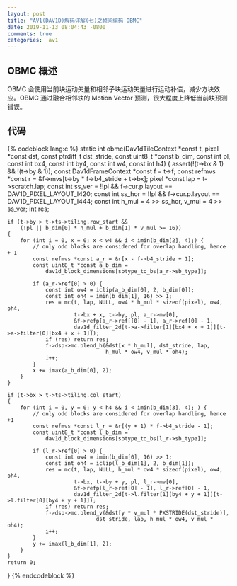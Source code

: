 ```yaml
---
layout: post
title: "AV1(DAV1D)解码详解(七)之帧间编码 OBMC"
date: 2019-11-13 08:04:43 -0800
comments: true
categories:  av1
---
```


## OBMC 概述

OBMC 会使用当前块运动矢量和相邻子块运动矢量进行运动补偿，减少方块效应。OBMC 通过融合相邻块的 Motion Vector 预测，很大程度上降低当前块预测错误。

## 代码

{% codeblock lang:c %}
static int obmc(Dav1dTileContext *const t,
                pixel *const dst, const ptrdiff_t dst_stride,
                const uint8_t *const b_dim, const int pl,
                const int bx4, const int by4, const int w4, const int h4)
{
    assert(!(t->bx & 1) && !(t->by & 1));
    const Dav1dFrameContext *const f = t->f;
    const refmvs *const r = &f->mvs[t->by * f->b4_stride + t->bx];
    pixel *const lap = t->scratch.lap;
    const int ss_ver = !!pl && f->cur.p.layout == DAV1D_PIXEL_LAYOUT_I420;
    const int ss_hor = !!pl && f->cur.p.layout == DAV1D_PIXEL_LAYOUT_I444;
    const int h_mul = 4 >> ss_hor, v_mul = 4 >> ss_ver;
    int res;

    if (t->by > t->ts->tiling.row_start &&
        (!pl || b_dim[0] * h_mul + b_dim[1] * v_mul >= 16))
    {
        for (int i = 0, x = 0; x < w4 && i < imin(b_dim[2], 4);) {
            // only odd blocks are considered for overlap handling, hence + 1
            const refmvs *const a_r = &r[x - f->b4_stride + 1];
            const uint8_t *const a_b_dim = 
                dav1d_block_dimensions[sbtype_to_bs[a_r->sb_type]];

            if (a_r->ref[0] > 0) {
                const int ow4 = iclip(a_b_dim[0], 2, b_dim[0]);
                const int oh4 = imin(b_dim[1], 16) >> 1;
                res = mc(t, lap, NULL, ow4 * h_mul * sizeof(pixel), ow4, oh4,
                         t->bx + x, t->by, pl, a_r->mv[0],
                         &f->refp[a_r->ref[[0] - 1], a_r->ref[0] - 1,
                         dav1d_filter_2d[t->a->filter[1][bx4 + x + 1]][t->a->filter[0][bx4 + x + 1]]);
                if (res) return res;
                f->dsp->mc.blend_h(&dst[x * h_mul], dst_stride, lap,
                                   h_mul * ow4, v_mul * oh4);
                i++;
            }
            x += imax(a_b_dim[0], 2);
        }
    }

    if (t->bx > t->ts->tiling.col_start)
    {
        for (int i = 0, y = 0; y < h4 && i < imin(b_dim[3], 4); ) {
            // only odd blocks are considered for overlap handling, hence +1
            const refmvs *const l_r = &r[(y + 1) * f->b4_stride - 1];
            const uint8_t *const l_b_dim =
                dav1d_block_dimensions[sbtype_to_bs[l_r->sb_type]];

            if (l_r->ref[0] > 0) {
                const int ow4 = imin(b_dim[0], 16) >> 1;
                const int oh4 = iclip(l_b_dim[1], 2, b_dim[1]);
                res = mc(t, lap, NULL, h_mul * ow4 * sizeof(pixel), ow4, oh4,
                         t->bx, t->by + y, pl, l_r->mv[0],
                         &f->refp[l_r->ref[0] - 1], l_r->ref[0] - 1,
                         dav1d_filter_2d[t->l.filter[1][by4 + y + 1]][t->l.filter[0][by4 + y + 1]]);
                if (res) return res;
                f->dsp->mc.blend_v(&dst[y * v_mul * PXSTRIDE(dst_stride)],
                                dst_stride, lap, h_mul * ow4, v_mul * oh4);
                i++;
            }
            y += imax(l_b_dim[1], 2);
        }
    }
    return 0;
}
{% endcodeblock %}

